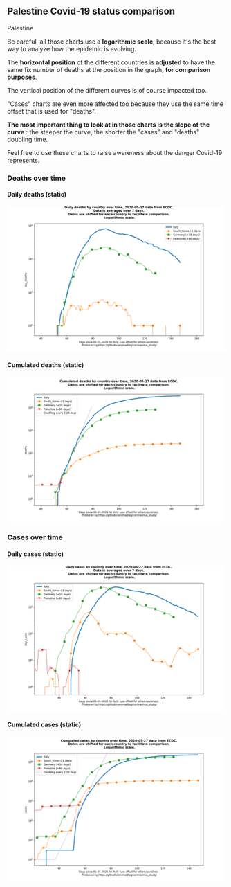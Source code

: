 ## Palestine Covid-19 status comparison 

Palestine



Be careful, all those charts use a **logarithmic scale**, because it's the best way to analyze how the epidemic is evolving.
 
The **horizontal position** of the different countries is **adjusted** to have the same fix number of deaths at the position in the graph, **for comparison purposes**.

The vertical position of the different curves is of course impacted too.

"Cases" charts are even more affected too because they use the same time offset that is used for "deaths".

**The most important thing to look at in those charts is the slope of the curve** : the steeper the curve, the shorter the "cases" and "deaths" doubling time.

Feel free to use these charts to raise awareness about the danger Covid-19 represents. 


 
### Deaths over time
 
#### Daily deaths (static)
![Palestine covid-19 daily deaths static chart](https://raw.githubusercontent.com/madlag/coronavirus_study/master/notebooks/graphs/2020-05-27/countries/Palestine/2020-05-27_Palestine_day_deaths.png "Palestine covid-19 day_deaths static chart")   
 
#### Cumulated deaths (static)
![Palestine covid-19 cumulated deaths static chart](https://raw.githubusercontent.com/madlag/coronavirus_study/master/notebooks/graphs/2020-05-27/countries/Palestine/2020-05-27_Palestine_deaths.png "Palestine covid-19 deaths static chart")   

 
### Cases over time
 
#### Daily cases (static)
![Palestine covid-19 daily cases static chart](https://raw.githubusercontent.com/madlag/coronavirus_study/master/notebooks/graphs/2020-05-27/countries/Palestine/2020-05-27_Palestine_day_cases.png "Palestine covid-19 day_cases static chart")   
 
#### Cumulated cases (static)
![Palestine covid-19 cumulated cases static chart](https://raw.githubusercontent.com/madlag/coronavirus_study/master/notebooks/graphs/2020-05-27/countries/Palestine/2020-05-27_Palestine_cases.png "Palestine covid-19 cases static chart")   

